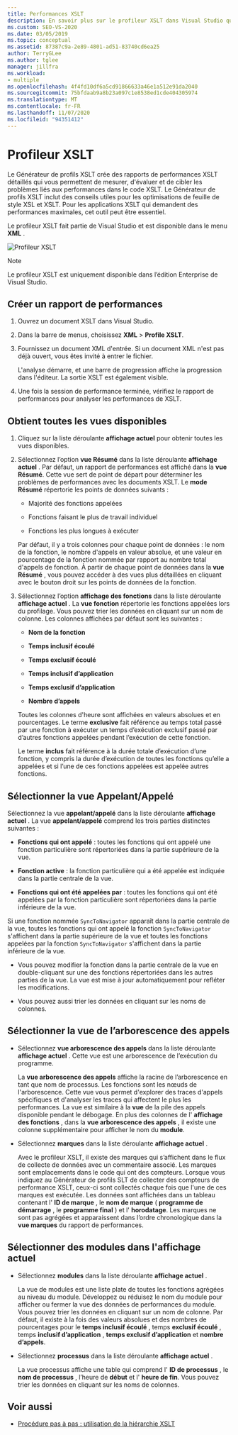 ```yaml
---
title: Performances XSLT
description: En savoir plus sur le profileur XSLT dans Visual Studio qui crée des rapports détaillés sur les performances XSLT pour vous aider à optimiser les performances de votre code XSLT.
ms.custom: SEO-VS-2020
ms.date: 03/05/2019
ms.topic: conceptual
ms.assetid: 87387c9a-2e89-4801-ad51-83740cd6ea25
author: TerryGLee
ms.author: tglee
manager: jillfra
ms.workload:
- multiple
ms.openlocfilehash: 4f4fd10df6a5cd91866633a46e1a512e91da2040
ms.sourcegitcommit: 75bfdaab9a8b23a097c1e8538ed1cde404305974
ms.translationtype: MT
ms.contentlocale: fr-FR
ms.lasthandoff: 11/07/2020
ms.locfileid: "94351412"
---
```

# <a name="the-xslt-profiler"></a>Profileur XSLT

Le Générateur de profils XSLT crée des rapports de performances XSLT détaillés qui vous permettent de mesurer, d'évaluer et de cibler les problèmes liés aux performances dans le code XSLT. Le Générateur de profils XSLT inclut des conseils utiles pour les optimisations de feuille de style XSL et XSLT. Pour les applications XSLT qui demandent des performances maximales, cet outil peut être essentiel.

Le profileur XSLT fait partie de Visual Studio et est disponible dans le menu **XML** .

![Profileur XSLT](../xml-tools/media/profile-xslt-menu.png)

> [!NOTE]
> Le profileur XSLT est uniquement disponible dans l’édition Enterprise de Visual Studio.

## <a name="create-a-performance-report"></a>Créer un rapport de performances

1. Ouvrez un document XSLT dans Visual Studio.

2. Dans la barre de menus, choisissez **XML**  >  **Profile XSLT**.

3. Fournissez un document XML d'entrée. Si un document XML n'est pas déjà ouvert, vous êtes invité à entrer le fichier.

   L'analyse démarre, et une barre de progression affiche la progression dans l'éditeur. La sortie XSLT est également visible.

4. Une fois la session de performance terminée, vérifiez le rapport de performances pour analyser les performances de XSLT.

## <a name="get-all-available-views"></a>Obtient toutes les vues disponibles

1. Cliquez sur la liste déroulante **affichage actuel** pour obtenir toutes les vues disponibles.

2. Sélectionnez l’option **vue Résumé** dans la liste déroulante **affichage actuel** . Par défaut, un rapport de performances est affiché dans la **vue Résumé**. Cette vue sert de point de départ pour déterminer les problèmes de performances avec les documents XSLT. Le **mode Résumé** répertorie les points de données suivants :

   - Majorité des fonctions appelées

   - Fonctions faisant le plus de travail individuel

   - Fonctions les plus longues à exécuter

   Par défaut, il y a trois colonnes pour chaque point de données : le nom de la fonction, le nombre d'appels en valeur absolue, et une valeur en pourcentage de la fonction nommée par rapport au nombre total d'appels de fonction. À partir de chaque point de données dans la **vue Résumé** , vous pouvez accéder à des vues plus détaillées en cliquant avec le bouton droit sur les points de données de la fonction.

3. Sélectionnez l’option **affichage des fonctions** dans la liste déroulante **affichage actuel** . La **vue fonction** répertorie les fonctions appelées lors du profilage. Vous pouvez trier les données en cliquant sur un nom de colonne. Les colonnes affichées par défaut sont les suivantes :

    - **Nom de la fonction**

    - **Temps inclusif écoulé**

    - **Temps exclusif écoulé**

    - **Temps inclusif d’application**

    - **Temps exclusif d’application**

    - **Nombre d’appels**

   Toutes les colonnes d'heure sont affichées en valeurs absolues et en pourcentages. Le terme **exclusive** fait référence au temps total passé par une fonction à exécuter un temps d’exécution exclusif passé par d’autres fonctions appelées pendant l’exécution de cette fonction.

   Le terme **inclus** fait référence à la durée totale d’exécution d’une fonction, y compris la durée d’exécution de toutes les fonctions qu’elle a appelées et si l’une de ces fonctions appelées est appelée autres fonctions.

## <a name="select-callercallee-view"></a>Sélectionner la vue Appelant/Appelé

Sélectionnez la vue **appelant/appelé** dans la liste déroulante **affichage actuel** . La vue **appelant/appelé** comprend les trois parties distinctes suivantes :

- **Fonctions qui ont appelé** : toutes les fonctions qui ont appelé une fonction particulière sont répertoriées dans la partie supérieure de la vue.

- **Fonction active** : la fonction particulière qui a été appelée est indiquée dans la partie centrale de la vue.

- **Fonctions qui ont été appelées par** : toutes les fonctions qui ont été appelées par la fonction particulière sont répertoriées dans la partie inférieure de la vue.

Si une fonction nommée `SyncToNavigator` apparaît dans la partie centrale de la vue, toutes les fonctions qui ont appelé la fonction `SyncToNavigator` s'affichent dans la partie supérieure de la vue et toutes les fonctions appelées par la fonction `SyncToNavigator` s'affichent dans la partie inférieure de la vue.

- Vous pouvez modifier la fonction dans la partie centrale de la vue en double-cliquant sur une des fonctions répertoriées dans les autres parties de la vue. La vue est mise à jour automatiquement pour refléter les modifications.

- Vous pouvez aussi trier les données en cliquant sur les noms de colonnes.

## <a name="select-call-tree-view"></a>Sélectionner la vue de l’arborescence des appels

- Sélectionnez **vue arborescence des appels** dans la liste déroulante **affichage actuel** . Cette vue est une arborescence de l’exécution du programme.

   La **vue arborescence des appels** affiche la racine de l’arborescence en tant que nom de processus. Les fonctions sont les nœuds de l'arborescence. Cette vue vous permet d'explorer des traces d'appels spécifiques et d'analyser les traces qui affectent le plus les performances. La vue est similaire à la **vue** de la pile des appels disponible pendant le débogage. En plus des colonnes de l' **affichage des fonctions** , dans la **vue arborescence des appels** , il existe une colonne supplémentaire pour afficher le nom du **module**.

- Sélectionnez **marques** dans la liste déroulante **affichage actuel** .

   Avec le profileur XSLT, il existe des marques qui s’affichent dans le flux de collecte de données avec un commentaire associé. Les marques sont emplacements dans le code qui ont des compteurs. Lorsque vous indiquez au Générateur de profils SLT de collecter des compteurs de performance XSLT, ceux-ci sont collectés chaque fois que l'une de ces marques est exécutée. Les données sont affichées dans un tableau contenant l' **ID de marque** , le **nom de marque** ( **programme de démarrage** , le **programme final** ) et l' **horodatage**. Les marques ne sont pas agrégées et apparaissent dans l’ordre chronologique dans la **vue marques** du rapport de performances.

## <a name="select-modules-in-the-current-view"></a>Sélectionner des modules dans l'affichage actuel

- Sélectionnez **modules** dans la liste déroulante **affichage actuel** .

   La vue de modules est une liste plate de toutes les fonctions agrégées au niveau du module. Développez ou réduisez le nom du module pour afficher ou fermer la vue des données de performances du module. Vous pouvez trier les données en cliquant sur un nom de colonne. Par défaut, il existe à la fois des valeurs absolues et des nombres de pourcentages pour le **temps inclusif écoulé** , temps **exclusif écoulé** , temps **inclusif d’application** , **temps exclusif d’application** et **nombre d’appels**.

- Sélectionnez **processus** dans la liste déroulante **affichage actuel** .

   La vue processus affiche une table qui comprend l' **ID de processus** , le **nom de processus** , l’heure de **début** et l' **heure de fin**. Vous pouvez trier les données en cliquant sur les noms de colonnes.

## <a name="see-also"></a>Voir aussi

- [Procédure pas à pas : utilisation de la hiérarchie XSLT](../xml-tools/walkthrough-using-xslt-hierarchy.md)
